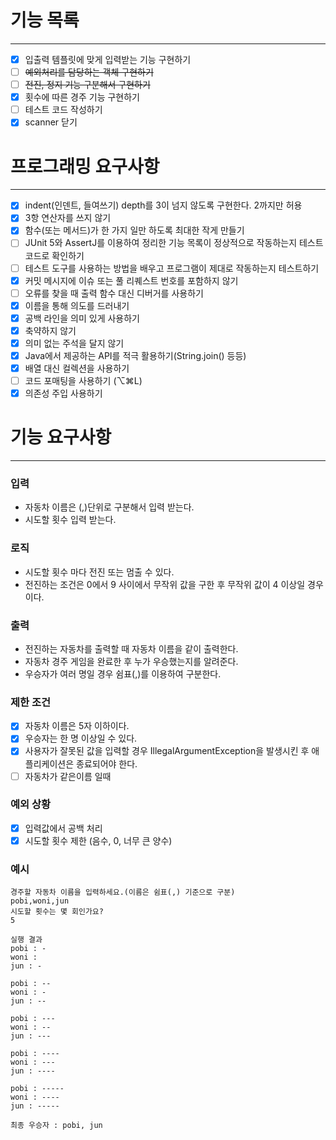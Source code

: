 # 기능 목록
***
- [x] 입출력 템플릿에 맞게 입력받는 기능 구현하기
- [ ] ~~예외처리를 담당하는 객체 구현하기~~
- [ ] ~~전진, 정지 기능 구분해서 구현하기~~
- [x] 횟수에 따른 경주 기능 구현하기
- [ ] 테스트 코드 작성하기
- [x] scanner 닫기

# 프로그래밍 요구사항
***
- [x] indent(인덴트, 들여쓰기) depth를 3이 넘지 않도록 구현한다. 2까지만 허용
- [x] 3항 연산자를 쓰지 않기
- [x] 함수(또는 메서드)가 한 가지 일만 하도록 최대한 작게 만들기
- [ ] JUnit 5와 AssertJ를 이용하여 정리한 기능 목록이 정상적으로 작동하는지 테스트 코드로 확인하기
- [ ] 테스트 도구를 사용하는 방법을 배우고 프로그램이 제대로 작동하는지 테스트하기
- [x] 커밋 메시지에 이슈 또는 풀 리퀘스트 번호를 포함하지 않기
- [ ] 오류를 찾을 때 출력 함수 대신 디버거를 사용하기
- [x] 이름을 통해 의도를 드러내기
- [x] 공백 라인을 의미 있게 사용하기
- [x] 축약하지 않기
- [x] 의미 없는 주석을 달지 않기
- [x] Java에서 제공하는 API를 적극 활용하기(String.join() 등등)
- [x] 배열 대신 컬렉션을 사용하기
- [ ] 코드 포매팅을 사용하기 (⌥⌘L)
- [x] 의존성 주입 사용하기

# 기능 요구사항
***

### 입력
- 자동차 이름은 (,)단위로 구분해서 입력 받는다.
- 시도할 횟수 입력 받는다.

### 로직
- 시도할 횟수 마다 전진 또는 멈출 수 있다.
- 전진하는 조건은 0에서 9 사이에서 무작위 값을 구한 후 무작위 값이 4 이상일 경우이다.

### 출력
- 전진하는 자동차를 출력할 때 자동차 이름을 같이 출력한다.
- 자동차 경주 게임을 완료한 후 누가 우승했는지를 알려준다.
- 우승자가 여러 명일 경우 쉼표(,)를 이용하여 구분한다.

### 제한 조건
- [x] 자동차 이름은 5자 이하이다.
- [x] 우승자는 한 명 이상일 수 있다.
- [x] 사용자가 잘못된 값을 입력할 경우 IllegalArgumentException을 발생시킨 후 애플리케이션은 종료되어야 한다.
- [ ] 자동차가 같은이름 일때

### 예외 상황
- [x] 입력값에서 공백 처리
- [x] 시도할 횟수 제한 (음수, 0, 너무 큰 양수)

### 예시
```
경주할 자동차 이름을 입력하세요.(이름은 쉼표(,) 기준으로 구분)
pobi,woni,jun
시도할 횟수는 몇 회인가요?
5

실행 결과
pobi : -
woni : 
jun : -

pobi : --
woni : -
jun : --

pobi : ---
woni : --
jun : ---

pobi : ----
woni : ---
jun : ----

pobi : -----
woni : ----
jun : -----

최종 우승자 : pobi, jun
```




